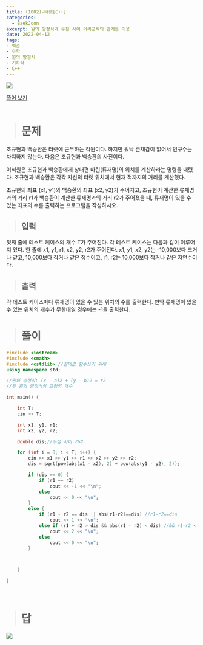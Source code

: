 ```yaml
---
title: (1002)-터렛[C++]
categories: 
  - BaekJoon
excerpt: 원의 방정식과 두점 사이 거리공식의 관계를 이용
date: 2022-04-12
tags:
- 백준
- 수학
- 원의 방정식
- 기하학
- C++
---
```


<img src="https://user-images.githubusercontent.com/76837780/162703631-e53838cc-5735-4064-ad7d-654ba790c9fc.png" />

[풀어 보기](https://www.acmicpc.net/problem/1002)
<br/>
<br/>
> # 문제

조규현과 백승환은 터렛에 근무하는 직원이다. 하지만 워낙 존재감이 없어서 인구수는 차지하지 않는다. 다음은 조규현과 백승환의 사진이다.

이석원은 조규현과 백승환에게 상대편 마린(류재명)의 위치를 계산하라는 명령을 내렸다. 조규현과 백승환은 각각 자신의 터렛 위치에서 현재 적까지의 거리를 계산했다.

조규현의 좌표 (x1, y1)와 백승환의 좌표 (x2, y2)가 주어지고, 조규현이 계산한 류재명과의 거리 r1과 백승환이 계산한 류재명과의 거리 r2가 주어졌을 때, 류재명이 있을 수 있는 좌표의 수를 출력하는 프로그램을 작성하시오.
<br/>

> ## 입력

첫째 줄에 테스트 케이스의 개수 T가 주어진다. 각 테스트 케이스는 다음과 같이 이루어져 있다.
한 줄에 x1, y1, r1, x2, y2, r2가 주어진다. x1, y1, x2, y2는 -10,000보다 크거나 같고, 10,000보다 작거나 같은 정수이고, r1, r2는 10,000보다 작거나 같은 자연수이다.
<br/>

> ## 출력

각 테스트 케이스마다 류재명이 있을 수 있는 위치의 수를 출력한다. 만약 류재명이 있을 수 있는 위치의 개수가 무한대일 경우에는 -1을 출력한다.
<br/>

> # 풀이

```c++ 
#include <iostream>
#include <cmath>
#include <cstdlib> //절대값 함수쓰기 위해
using namespace std;

//원의 방정식: (x - a)2 + (y - b)2 = r2
//두 원의 방정식의 교점의 개수

int main() {

	int T;
	cin >> T;

	int x1, y1, r1;
	int x2, y2, r2;

	double dis;//두점 사이 거리

	for (int i = 0; i < T; i++) {
		cin >> x1 >> y1 >> r1 >> x2 >> y2 >> r2;
		dis = sqrt(pow(abs(x1 - x2), 2) + pow(abs(y1 - y2), 2));

		if (dis == 0) {
			if (r1 == r2)
				cout << -1 << "\n";
			else
				cout << 0 << "\n";
		}
		else {
			if (r1 + r2 == dis || abs(r1-r2)==dis) //r1-r2==dis
				cout << 1 << "\n";
			else if (r1 + r2 > dis && abs(r1 - r2) < dis) //&& r1-r2 < dis
				cout << 2 << "\n";
			else 
				cout << 0 << "\n";
		}



	}

}
```
<br />

> # 답

<img src="https://user-images.githubusercontent.com/76837780/162704078-1a57a6ce-5c9e-49d2-8b59-7659c4405bdf.png" />

